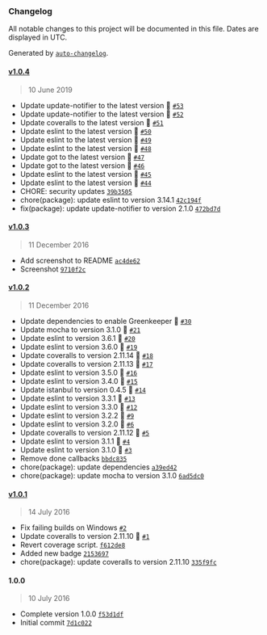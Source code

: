 ### Changelog

All notable changes to this project will be documented in this file. Dates are displayed in UTC.

Generated by [`auto-changelog`](https://github.com/CookPete/auto-changelog).

#### [v1.0.4](https://github.com/riyadhalnur/news-cli/compare/v1.0.3...v1.0.4)

> 10 June 2019

- Update update-notifier to the latest version 🚀 [`#53`](https://github.com/riyadhalnur/news-cli/pull/53)
- Update update-notifier to the latest version 🚀 [`#52`](https://github.com/riyadhalnur/news-cli/pull/52)
- Update coveralls to the latest version 🚀 [`#51`](https://github.com/riyadhalnur/news-cli/pull/51)
- Update eslint to the latest version 🚀 [`#50`](https://github.com/riyadhalnur/news-cli/pull/50)
- Update eslint to the latest version 🚀 [`#49`](https://github.com/riyadhalnur/news-cli/pull/49)
- Update eslint to the latest version 🚀 [`#48`](https://github.com/riyadhalnur/news-cli/pull/48)
- Update got to the latest version 🚀 [`#47`](https://github.com/riyadhalnur/news-cli/pull/47)
- Update got to the latest version 🚀 [`#46`](https://github.com/riyadhalnur/news-cli/pull/46)
- Update eslint to the latest version 🚀 [`#45`](https://github.com/riyadhalnur/news-cli/pull/45)
- Update eslint to the latest version 🚀 [`#44`](https://github.com/riyadhalnur/news-cli/pull/44)
- CHORE: security updates [`39b3505`](https://github.com/riyadhalnur/news-cli/commit/39b350536458062fddb1fb00c880a9fcf27d5079)
- chore(package): update eslint to version 3.14.1 [`42c194f`](https://github.com/riyadhalnur/news-cli/commit/42c194fd9bf54bf8a9bde53ca38752cc6cb9fe29)
- fix(package): update update-notifier to version 2.1.0 [`472bd7d`](https://github.com/riyadhalnur/news-cli/commit/472bd7db07aff94e657c719125293f6e203b0aa7)

#### [v1.0.3](https://github.com/riyadhalnur/news-cli/compare/v1.0.2...v1.0.3)

> 11 December 2016

- Add screenshot to README [`ac4de62`](https://github.com/riyadhalnur/news-cli/commit/ac4de62c79cd2e80e268fba2dd0cb314968ac2c2)
- Screenshot [`9710f2c`](https://github.com/riyadhalnur/news-cli/commit/9710f2c21aa4af0bc9b206bbab679945d4e00c8b)

#### [v1.0.2](https://github.com/riyadhalnur/news-cli/compare/v1.0.1...v1.0.2)

> 11 December 2016

- Update dependencies to enable Greenkeeper 🌴 [`#30`](https://github.com/riyadhalnur/news-cli/pull/30)
- Update mocha to version 3.1.0 🚀 [`#21`](https://github.com/riyadhalnur/news-cli/pull/21)
- Update eslint to version 3.6.1 🚀 [`#20`](https://github.com/riyadhalnur/news-cli/pull/20)
- Update eslint to version 3.6.0 🚀 [`#19`](https://github.com/riyadhalnur/news-cli/pull/19)
- Update coveralls to version 2.11.14 🚀 [`#18`](https://github.com/riyadhalnur/news-cli/pull/18)
- Update coveralls to version 2.11.13 🚀 [`#17`](https://github.com/riyadhalnur/news-cli/pull/17)
- Update eslint to version 3.5.0 🚀 [`#16`](https://github.com/riyadhalnur/news-cli/pull/16)
- Update eslint to version 3.4.0 🚀 [`#15`](https://github.com/riyadhalnur/news-cli/pull/15)
- Update istanbul to version 0.4.5 🚀 [`#14`](https://github.com/riyadhalnur/news-cli/pull/14)
- Update eslint to version 3.3.1 🚀 [`#13`](https://github.com/riyadhalnur/news-cli/pull/13)
- Update eslint to version 3.3.0 🚀 [`#12`](https://github.com/riyadhalnur/news-cli/pull/12)
- Update eslint to version 3.2.2 🚀 [`#9`](https://github.com/riyadhalnur/news-cli/pull/9)
- Update eslint to version 3.2.0 🚀 [`#6`](https://github.com/riyadhalnur/news-cli/pull/6)
- Update coveralls to version 2.11.12 🚀 [`#5`](https://github.com/riyadhalnur/news-cli/pull/5)
- Update eslint to version 3.1.1 🚀 [`#4`](https://github.com/riyadhalnur/news-cli/pull/4)
- Update eslint to version 3.1.0 🚀 [`#3`](https://github.com/riyadhalnur/news-cli/pull/3)
- Remove done callbacks [`bbdc835`](https://github.com/riyadhalnur/news-cli/commit/bbdc83525df6174f9565d9e4fdad9157893c9647)
- chore(package): update dependencies [`a39ed42`](https://github.com/riyadhalnur/news-cli/commit/a39ed42a0669979a4caf3a8edf607c8bcf227c4d)
- chore(package): update mocha to version 3.1.0 [`6ad5dc0`](https://github.com/riyadhalnur/news-cli/commit/6ad5dc0147fd196193cc20619d98ccbe55937f74)

#### [v1.0.1](https://github.com/riyadhalnur/news-cli/compare/1.0.0...v1.0.1)

> 14 July 2016

- Fix failing builds on Windows [`#2`](https://github.com/riyadhalnur/news-cli/pull/2)
- Update coveralls to version 2.11.10 🚀 [`#1`](https://github.com/riyadhalnur/news-cli/pull/1)
- Revert coverage script. [`f612de8`](https://github.com/riyadhalnur/news-cli/commit/f612de8daf690b99764008be9b384ab8e7b4301c)
- Added new badge [`2153697`](https://github.com/riyadhalnur/news-cli/commit/2153697fc6fdd2e5fb10792c4f3a9858c86203e6)
- chore(package): update coveralls to version 2.11.10 [`335f9fc`](https://github.com/riyadhalnur/news-cli/commit/335f9fcd96219538e4c19c9445f310ccea6a8efb)

#### 1.0.0

> 10 July 2016

- Complete version 1.0.0 [`f53d1df`](https://github.com/riyadhalnur/news-cli/commit/f53d1df3efa4c80329c609872c02f80b62288786)
- Initial commit [`7d1c022`](https://github.com/riyadhalnur/news-cli/commit/7d1c0223c24e21131a3080c2a77ed9d64848c662)
